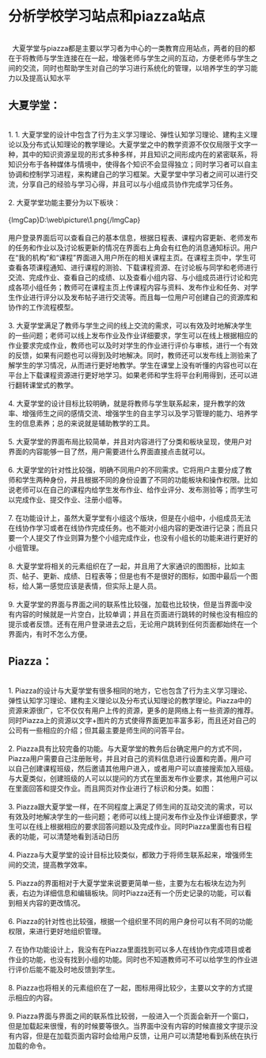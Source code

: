 # 分析学校学习站点和piazza站点
<br>&nbsp; 大夏学堂与piazza都是主要以学习者为中心的一类教育应用站点，两者的目的都在于将教师与学生连接在在一起，增强老师与学生之间的互动，方便老师与学生之间的交流，同时也帮助学生对自己的学习进行系统化的管理，以培养学生的学习能力以及提高认知水平<br/>
## 大夏学堂：
<br>1. 1.	大夏学堂的设计中包含了行为主义学习理论、弹性认知学习理论、建构主义理论以及分布式认知理论的教学理论。大夏学堂之中的教学资源不仅仅局限于文字一种，其中的知识资源呈现的形式多种多样，并且知识之间形成内在的紧密联系，将知识分布于各种媒体与情境中，使得各个知识不会显得独立；同时学习者可以自主协调和控制学习进程，来构建自己的学习框架。大夏学堂中学习者之间可以进行交流，分享自己的经验与学习心得，并且可以与小组成员协作完成学习任务。<br/>
<br>2. 大夏学堂功能主要分为以下板块：<br/>
<br>![](){ImgCap}D:\web\picture\1.png{/ImgCap}<br/>
<br>用户登录界面后可以查看自己的基本信息，根据日程表、课程内容更新、老师发布的任务和作业以及讨论板更新的情况在界面右上角会有红色的消息通知标识。用户在“我的机构”和“课程”界面进入用户所在的相关课程主页。在课程主页中，学生可查看各项课程通知、进行课程的测验、下载课程资源、在讨论板与同学和老师进行交流、完成作业、查看自己的成绩、以及查看小组内容、与小组成员进行讨论和完成各项小组任务；教师可在课程主页上传课程内容与资料、发布作业和任务、对学生作业进行评分以及发布帖子进行交流等。而且每一位用户可创建自己的资源库和协作的工作流程模型。 <br/>
<br>3. 大夏学堂满足了教师与学生之间的线上交流的需求，可以有效及时地解决学生的一些问题；老师可以线上发布作业及作业详细要求，学生可以在线上根据相应的作业要求完成作业，教师也可以及时对学生的作业进行评价与审核，进行一个有效的反馈，如果有问题也可以得到及时地解决。同时，教师还可以发布线上测验来了解学生的学习情况，从而进行更好地教学。学生在课堂上没有听懂的内容也可以在平台上下载课程资源进行更好地学习。如果老师和学生将平台利用得到，还可以进行翻转课堂式的教学。<br/>
<br>4. 大夏学堂的设计目标比较明确，就是将教师与学生联系起来，提升教学的效率、增强师生之间的感情交流、增强学生的自主学习以及学习管理的能力、培养学生的信息素养；总的来说就是辅助教学的工具。<br/>
<br>5. 大夏学堂的界面布局比较简单，并且对内容进行了分类和板块呈现，使用户对界面的内容能够一目了然，用户需要进什么界面直接点击就可以。<br/>
<br>6. 大夏学堂的针对性比较强，明确不同用户的不同需求。它将用户主要分成了教师和学生两种身份，并且根据不同的身份设置了不同的功能板块和操作权限。比如说老师可以在自己的课程内给学生发布作业、给作业评分、发布测验等；而学生可以完成作业、提交作业、注册小组等。<br/>
<br>7. 在功能设计上，虽然大夏学堂有小组这个版块，但是在小组中，小组成员无法在线协作学习或者在线协作完成任务。也不能对小组内容的更改进行记录；而且只要一个人提交了作业则算为整个小组完成作业，也没有小组长的功能来进行更好的小组管理。<br/>
<br>8. 大夏学堂将相关的元素组织在了一起，并且用了大家通识的图图标，比如主页、帖子、更新、成绩、日程表等；但是也有不是很好的图标，如图中最后一个图标，给人第一感觉应该是表情，但实际上是人员。<br/>
<br>9. 大夏学堂的界面与界面之间的联系性比较强，加载也比较快，但是当界面中没有内容的时候就是一片空白，比较单调；并且在页面进行跳转的时候也没有相应的提示或者反馈。还有在用户登录进去之后，无论用户跳转到任何页面都始终在一个界面内，有时不怎么方便。<br/>
## Piazza：
<br>1. Piazza的设计与大夏学堂有很多相同的地方，它也包含了行为主义学习理论、弹性认知学习理论、建构主义理论以及分布式认知理论的教学理论。Piazza中的资源来源很广，它不仅仅有用户上传的资源，更多的是网络上有一些资源的推荐。同时Piazza上的资源以文字+图片的方式使得界面更加丰富多彩，而且还对自己的公司有一些相应的介绍；但其最主要是师生间的问答平台。<br/>
<br>2. Piazza具有比较完备的功能。与大夏学堂的教务后台确定用户的方式不同，Piazza用户需要自己注册账号，并且对自己的资料信息进行设置和完善。用户可以自己创建课程班级，然后邀请其他用户进入，或者用户可以直接搜索加入班级。与大夏类似，创建班级的人可以以提问的方式在里面发布作业要求，其他用户可以在里面回答和提交作业。而且网页对作业进行了标识和分类。如图：<br/>
<br>3. Piazza跟大夏学堂一样，在不同程度上满足了师生间的互动交流的需求，可以有效及时地解决学生的一些问题；老师可以线上提问发布作业及作业详细要求，学生可以在线上根据相应的要求回答问题以及完成作业。同时Piazza里面也有日程表的功能，可以清楚地看到活动日历<br/>
<br>4. Piazza与大夏学堂的设计目标比较类似，都致力于将师生联系起来，增强师生间的交流，提高教学效率。<br/>
<br>5. Piazza的界面相对于大夏学堂来说要更简单一些，主要为左右板块左边为列表，右边为详细信息和编辑板块。同时Piazza还有一个历史记录的功能，可以看到相关内容的更改情况。<br/>
<br>6. Piazza的针对性也比较强，根据一个组织里不同的用户身份可以有不同的功能权限，来进行更好地组织管理。<br/>
<br>7. 在协作功能设计上，我没有在Piazza里面找到可以多人在线协作完成项目或者作业的功能，也没有找到小组的功能。同时也不知道教师可不可以给学生的作业进行评价后能不能及时地反馈到学生。<br/>
<br>8. Piazza也将相关的元素组织在了一起，图标用得比较少，主要以文字的方式提示相应的内容。<br/>
<br>9. Piazza界面与界面之间的联系性比较弱，一般进入一个页面会新开一个窗口，但是加载起来很慢，有的时候要等很久。当界面中没有内容的时候直接文字提示没有内容，但是在加载页面内容时会给用户反馈，让用户可以清楚地看到系统在执行加载的命令。<br/>